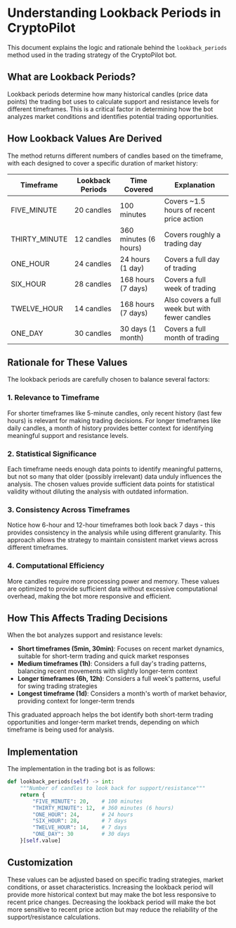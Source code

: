 # Understanding Lookback Periods in CryptoPilot

This document explains the logic and rationale behind the `lookback_periods` method used in the trading strategy of the CryptoPilot bot.

## What are Lookback Periods?

Lookback periods determine how many historical candles (price data points) the trading bot uses to calculate support and resistance levels for different timeframes. This is a critical factor in determining how the bot analyzes market conditions and identifies potential trading opportunities.

## How Lookback Values Are Derived

The method returns different numbers of candles based on the timeframe, with each designed to cover a specific duration of market history:

| Timeframe | Lookback Periods | Time Covered | Explanation |
|-----------|------------------|--------------|-------------|
| FIVE_MINUTE | 20 candles | 100 minutes | Covers ~1.5 hours of recent price action |
| THIRTY_MINUTE | 12 candles | 360 minutes (6 hours) | Covers roughly a trading day |
| ONE_HOUR | 24 candles | 24 hours (1 day) | Covers a full day of trading |
| SIX_HOUR | 28 candles | 168 hours (7 days) | Covers a full week of trading |
| TWELVE_HOUR | 14 candles | 168 hours (7 days) | Also covers a full week but with fewer candles |
| ONE_DAY | 30 candles | 30 days (1 month) | Covers a full month of trading |

## Rationale for These Values

The lookback periods are carefully chosen to balance several factors:

### 1. Relevance to Timeframe

For shorter timeframes like 5-minute candles, only recent history (last few hours) is relevant for making trading decisions. For longer timeframes like daily candles, a month of history provides better context for identifying meaningful support and resistance levels.

### 2. Statistical Significance

Each timeframe needs enough data points to identify meaningful patterns, but not so many that older (possibly irrelevant) data unduly influences the analysis. The chosen values provide sufficient data points for statistical validity without diluting the analysis with outdated information.

### 3. Consistency Across Timeframes

Notice how 6-hour and 12-hour timeframes both look back 7 days - this provides consistency in the analysis while using different granularity. This approach allows the strategy to maintain consistent market views across different timeframes.

### 4. Computational Efficiency

More candles require more processing power and memory. These values are optimized to provide sufficient data without excessive computational overhead, making the bot more responsive and efficient.

## How This Affects Trading Decisions

When the bot analyzes support and resistance levels:

- **Short timeframes (5min, 30min)**: Focuses on recent market dynamics, suitable for short-term trading and quick market responses
- **Medium timeframes (1h)**: Considers a full day's trading patterns, balancing recent movements with slightly longer-term context
- **Longer timeframes (6h, 12h)**: Considers a full week's patterns, useful for swing trading strategies
- **Longest timeframe (1d)**: Considers a month's worth of market behavior, providing context for longer-term trends

This graduated approach helps the bot identify both short-term trading opportunities and longer-term market trends, depending on which timeframe is being used for analysis.

## Implementation

The implementation in the trading bot is as follows:

```python
def lookback_periods(self) -> int:
    """Number of candles to look back for support/resistance"""
    return {
        "FIVE_MINUTE": 20,    # 100 minutes
        "THIRTY_MINUTE": 12,  # 360 minutes (6 hours)
        "ONE_HOUR": 24,       # 24 hours
        "SIX_HOUR": 28,       # 7 days
        "TWELVE_HOUR": 14,    # 7 days
        "ONE_DAY": 30         # 30 days
    }[self.value]
```

## Customization

These values can be adjusted based on specific trading strategies, market conditions, or asset characteristics. Increasing the lookback period will provide more historical context but may make the bot less responsive to recent price changes. Decreasing the lookback period will make the bot more sensitive to recent price action but may reduce the reliability of the support/resistance calculations. 